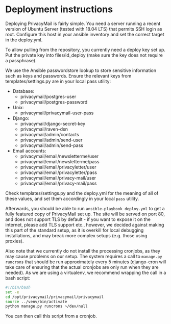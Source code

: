 # Deployment instructions

Deploying PrivacyMail is fairly simple. You need a server running a recent version of Ubuntu Server (tested with 18.04 LTS) that permits SSH login as root. Configure this host in your ansible inventory and set the correct target in the deploy.yml.

To allow pulling from the repository, you currently need a deploy key set up. Put the private key into files/id_deploy (make sure the key does not require a passphrase).

We use the Ansible passwordstore lookup to store sensitive information such as keys and passwords. Ensure the relevant keys from templates/settings.py are in your local pass utility:

- Database:
  - privacymail/postgres-user
  - privacymail/postgres-password
- Unix:
  - privacymail/privacymail-user-pass
- Django:
  - privacymail/django-secret-key
  - privacymail/raven-dsn
  - privacymail/admin/contacts
  - privacymail/admin/send-user
  - privacymail/admin/send-pass
- Email accounts:
  - privacymail/email/newsletterme/user
  - privacymail/email/newsletterme/pass
  - privacymail/email/privacyletter/user
  - privacymail/email/privacyletter/pass
  - privacymail/email/privacy-mail/user
  - privacymail/email/privacy-mail/pass

Check templates/settings.py and the deploy.yml for the meaning of all of these values, and set them accordingly in your local `pass` utility.

Afterwards, you should be able to run `ansible-playbook deploy.yml` to get a fully featured copy of PrivacyMail set up. The site will be served on port 80, and does not support TLS by default - if you want to expose it on the internet, please add TLS support etc., however, we decided against making this part of the standard setup, as it is overkill for local debugging installations, and may break more complex setups (e.g. those using proxies).

Also note that we currently do not install the processing cronjobs, as they may cause problems on our setup. The system requires a call to `manage.py runcrons` that should be run approximately every 5 minutes (django-cron will take care of ensuring that the actual cronjobs are only run when they are needed). As we are using a virtualenv, we recommend wrapping the call in a bash script:

```bash
#!/bin/bash
set -e
cd /opt/privacymail/privacymail/privacymail
source ../venv/bin/activate
python manage.py runcrons >/dev/null
```

You can then call this script from a cronjob.